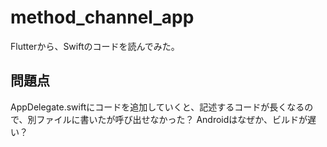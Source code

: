 # method_channel_app
Flutterから、Swiftのコードを読んでみた。

## 問題点
AppDelegate.swiftにコードを追加していくと、記述するコードが長くなるので、別ファイルに書いたが呼び出せなかった？
Androidはなぜか、ビルドが遅い？